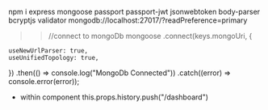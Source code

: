 npm i express mongoose passport passport-jwt jsonwebtoken body-parser bcryptjs validator
mongodb://localhost:27017/?readPreference=primary

> > //connect to mongoDb
> > mongoose
> > .connect(keys.mongoUri, {

    useNewUrlParser: true,
    useUnifiedTopology: true,

})
.then(() => console.log("MongoDb Connected"))
.catch((error) => console.error(error));

- within component
  this.props.history.push("/dashboard")
